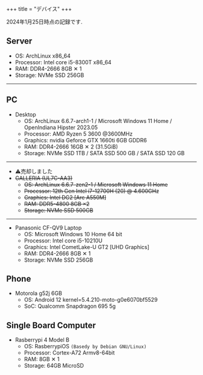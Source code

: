 +++
title = "デバイス"
+++

2024年1月25日時点の記録です.


## Server

- OS: ArchLinux x86_64 
- Processor: Intel core i5-8300T x86_64
- RAM: DDR4-2666 8GB ✕ 1
- Storage: NVMe SSD  256GB

---

## PC

- Desktop
    - OS: ArchLinux 6.6.7-arch1-1  / Microsoft Windows 11 Home / OpenIndiana Hipster 2023.05
    - Processor: AMD Ryzen 5 3600 @3600MHz
    - Graphics: nvidia Geforce GTX 1660ti 6GB GDDR6
    - RAM: DDR4-2666 16GB ✕ 2 (31.5GiB)
    - Storage: NVMe SSD 1TB / SATA SSD 500 GB / SATA SSD 120 GB
---
- ⚠売却しました
- ~~GALLERIA (UL7C-AA3)~~
    - ~~OS: ArchLinux 6.6.7-zen2-1  / Microsoft Windows 11 Home~~
    - ~~Processor: 12th Gen Intel i7-12700H (20) @ 4.600GHz~~
    - ~~Graphics: Intel DG2 [Arc A550M]~~
    - ~~RAM: DDR5-4800 8GB ×2~~
    - ~~Storage: NVMe SSD 500GB~~
---
- Panasonic CF-QV9 Laptop
    - OS: Microsoft Windows 10 Home 64 bit
    - Processor: Intel core i5-10210U
    - Graphics: Intel CometLake-U GT2 [UHD Graphics]
    - RAM: DDR4-2666 8GB ✕ 1
    - Storage: NVMe SSD 256GB


## Phone

- Motorola g52j 6GB
    - OS: Android 12 kernel=5.4.210-moto-g0e6070bf5529
    - SoC: Qualcomm Snapdragon 695 5g



## Single Board Computer

- Rasberrypi 4 Model B
    - OS: RasberrypiOS `(Basedy by Debian GNU/Linux)`
    - Processor: Cortex-A72 Armv8-64bit
    - RAM: 8GB ✕ 1
    - Storage: 64GB MicroSD